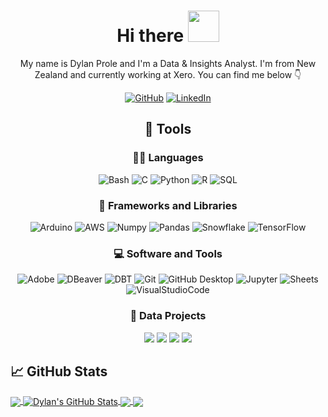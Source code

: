 <div align="center">
  <h1> Hi there <img src="https://media.giphy.com/media/jp2KXzsPtoKFG/giphy.gif" width="50px" height="50px" /> </h1>

My name is Dylan Prole and I'm a Data & Insights Analyst. I'm from New Zealand and currently working at Xero. You can find me below 👇
  
[![GitHub](https://img.shields.io/badge/GitHub-FB542B.svg?logo=github&logoColor=White)](https://github.com/dylanprole)
[![LinkedIn](https://img.shields.io/badge/LinkedIn-FB542B.svg?logo=linkedin&logoColor=White)](https://www.linkedin.com/in/dylanprole/)

## 🔧 Tools

### 👨‍💻 Languages
![Bash](https://img.shields.io/badge/Bash-121011.svg?logo=gnu-bash&logoColor=white)
![C](https://custom-icon-badges.demolab.com/badge/C-03599C.svg?logo=c-in-hexagon&logoColor=white)
![Python](https://img.shields.io/badge/Python-FFD43B.svg?logo=python&logoColor=white)
![R](https://img.shields.io/badge/R-276DC3.svg?logo=r&logoColor=white)
![SQL](https://custom-icon-badges.demolab.com/badge/SQL-025E8C.svg?logo=database&logoColor=white)


### 🧰 Frameworks and Libraries
![Arduino](https://img.shields.io/badge/-Arduino-00979D?logo=Arduino&logoColor=white)
![AWS](https://img.shields.io/badge/-AWS-FF9900?&logo=Amazon-AWS&logoColor=White)
![Numpy](https://img.shields.io/badge/Numpy-013243.svg?logo=numpy&logoColor=white)
![Pandas](https://img.shields.io/badge/Pandas-150458.svg?logo=pandas&logoColor=white)
![Snowflake](https://img.shields.io/badge/Snowflake-35AEDD.svg?logo=snowflake&logoColor=white)
![TensorFlow](https://img.shields.io/badge/TensorFlow-FF6F00.svg?logo=TensorFlow&logoColor=white)

### 💻 Software and Tools
![Adobe](https://img.shields.io/badge/Adobe-FF0000.svg?logo=adobe&logoColor=white)
![DBeaver](https://custom-icon-badges.demolab.com/badge/-DBeaver-372923?logo=dbeaver-mono&logoColor=white)
![DBT](https://img.shields.io/badge/dbt-FB542B.svg?logo=dbt&logoColor=White)
![Git](https://img.shields.io/badge/Git-F05033.svg?logo=git&logoColor=white)
![GitHub Desktop](https://img.shields.io/badge/GitHub%20Desktop-8034A9.svg?logo=github&logoColor=white)
![Jupyter](https://img.shields.io/badge/Jupyter-F37626.svg?logo=Jupyter&logoColor=white)
![Sheets](https://img.shields.io/badge/Sheets-34A853.svg?logo=google%20sheets&logoColor=white)
![VisualStudioCode](https://img.shields.io/badge/Visual%20Studio%20Code-0078d7.svg?logo=visual-studio-code&logoColor=white)

### 📕 Data Projects
[![](https://img.shields.io/badge/-🍦%20Ice%20Cream%20Tracker-000)](https://github.com/dylanprole/resume-projects)
[![](https://img.shields.io/badge/-🌊%20Sea%20Level%20Dashboard-000)](https://github.com/dylanprole/resume-projects)
[![](https://img.shields.io/badge/-🎵%20Artist%20Insights%20Dashboard-000)](https://github.com/dylanprole/resume-projects)
[![](https://img.shields.io/badge/-📚%20KNN%20Book%20Recommender-000)](https://github.com/dylanprole/resume-projects)
</div>

## &#x1f4c8; GitHub Stats

<a href="https://github.com/dylanprole/dylanprole">
  <img align="center" src="https://github-readme-stats.vercel.app/api/top-langs/?username=dylanprole&hide=java,html,tex&title_color=ffffff&text_color=c9cacc&icon_color=2bbc8a&bg_color=1d1f21&langs_count=3" />
</a>
<a href="https://github.com/dylanprole/dylanprole">
  <img align="center" src="https://github-readme-stats.vercel.app/api?username=dylanprole&show_icons=true&line_height=27&count_private=true&title_color=ffffff&text_color=c9cacc&icon_color=2bbc8a&bg_color=1d1f21" alt="Dylan's GitHub Stats" />
</a>

<a href="https://github.com/dylanprole/python-beginner-projects">
  <img align="center" src="https://github-readme-stats.vercel.app/api/pin/?username=dylanprole&repo=python-project-blueprint&title_color=ffffff&text_color=c9cacc&icon_color=2bbc8a&bg_color=1d1f21" />
</a>


<a href="https://github.com/dylanprole/python-beginner-projects">
  <img align="center" src="https://github-readme-stats.vercel.app/api/pin/?username=dylanprole&repo=go-project-blueprint&title_color=ffffff&text_color=c9cacc&icon_color=2bbc8a&bg_color=1d1f21" />
</a>    

